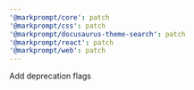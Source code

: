 ```yaml
---
'@markprompt/core': patch
'@markprompt/css': patch
'@markprompt/docusaurus-theme-search': patch
'@markprompt/react': patch
'@markprompt/web': patch
---
```


Add deprecation flags
